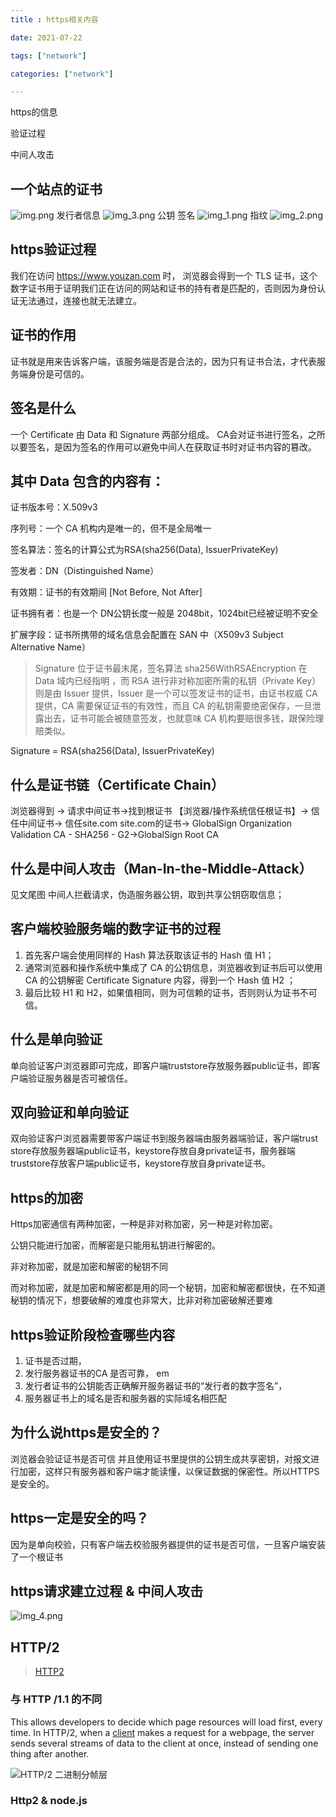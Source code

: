 ```yaml
---
title : https相关内容

date: 2021-07-22

tags: ["network"]

categories: ["network"]

---
```

https的信息

验证过程

中间人攻击

<!--more-->

## 一个站点的证书
![img.png](/blog/network/img.png)
发行者信息
![img_3.png](/blog/network/img_3.png)
公钥 签名
![img_1.png](/blog/network/img_1.png)
指纹
![img_2.png](/blog/network/img_2.png)

## https验证过程
我们在访问 https://www.youzan.com 时， 浏览器会得到一个 TLS 证书，这个数字证书用于证明我们正在访问的网站和证书的持有者是匹配的，否则因为身份认证无法通过，连接也就无法建立。
## 证书的作用
证书就是用来告诉客户端，该服务端是否是合法的，因为只有证书合法，才代表服务端身份是可信的。
## 签名是什么
一个 Certificate 由 Data 和 Signature 两部分组成。
CA会对证书进行签名，之所以要签名，是因为签名的作用可以避免中间人在获取证书时对证书内容的篡改。
## 其中 Data 包含的内容有：
证书版本号：X.509v3

序列号：一个 CA 机构内是唯一的，但不是全局唯一

签名算法：签名的计算公式为RSA(sha256(Data), IssuerPrivateKey)

签发者：DN（Distinguished Name）

有效期：证书的有效期间 [Not Before, Not After]

证书拥有者：也是一个 DN公钥长度一般是 2048bit，1024bit已经被证明不安全

扩展字段：证书所携带的域名信息会配置在 SAN 中（X509v3 Subject Alternative Name）

> Signature 位于证书最末尾，签名算法 sha256WithRSAEncryption 在 Data 域内已经指明 ，而 RSA 进行非对称加密所需的私钥（Private Key）则是由 Issuer 提供，Issuer 是一个可以签发证书的证书，由证书权威 CA 提供，CA 需要保证证书的有效性，而且 CA 的私钥需要绝密保存，一旦泄露出去，证书可能会被随意签发，也就意味 CA 机构要赔很多钱，跟保险理赔类似。

Signature = RSA(sha256(Data), IssuerPrivateKey)

## 什么是证书链（Certificate Chain）

浏览器得到 -> 请求中间证书->找到根证书 【浏览器/操作系统信任根证书】-> 信任中间证书-> 信任site.com
site.com的证书-> GlobalSign Organization Validation CA - SHA256 - G2->GlobalSign Root CA
## 什么是中间人攻击（Man-In-the-Middle-Attack）
见文尾图
中间人拦截请求，伪造服务器公钥，取到共享公钥窃取信息；

## 客户端校验服务端的数字证书的过程
1. 首先客户端会使用同样的 Hash 算法获取该证书的 Hash 值 H1； 
2. 通常浏览器和操作系统中集成了 CA 的公钥信息，浏览器收到证书后可以使用 CA 的公钥解密 Certificate Signature 内容，得到一个 Hash 值 H2 ；
3. 最后比较 H1 和 H2，如果值相同，则为可信赖的证书，否则则认为证书不可信。

## 什么是单向验证
单向验证客户浏览器即可完成，即客户端truststore存放服务器public证书，即客户端验证服务器是否可被信任。

## 双向验证和单向验证
双向验证客户浏览器需要带客户端证书到服务器端由服务器端验证，客户端trust store存放服务器端public证书，keystore存放自身private证书，服务器端truststore存放客户端public证书，keystore存放自身private证书。

## https的加密
Https加密通信有两种加密，一种是非对称加密，另一种是对称加密。

公钥只能进行加密，而解密是只能用私钥进行解密的。

非对称加密，就是加密和解密的秘钥不同

而对称加密，就是加密和解密都是用的同一个秘钥，加密和解密都很快，在不知道秘钥的情况下，想要破解的难度也非常大，比非对称加密破解还要难
## https验证阶段检查哪些内容
1. 证书是否过期，
2. 发行服务器证书的CA 是否可靠，
   em
3. 发行者证书的公钥能否正确解开服务器证书的“发行者的数字签名”，
4. 服务器证书上的域名是否和服务器的实际域名相匹配
## 为什么说https是安全的？ 
浏览器会验证证书是否可信 并且使用证书里提供的公钥生成共享密钥，对报文进行加密，这样只有服务器和客户端才能读懂，以保证数据的保密性。所以HTTPS是安全的。
## https一定是安全的吗？
因为是单向校验，只有客户端去校验服务器提供的证书是否可信，一旦客户端安装了一个根证书

## https请求建立过程 & 中间人攻击
![img_4.png](content/blog/network/img_4.pnglog/network/img_4.png)

## HTTP/2

> [HTTP2](/http2)
### 与 HTTP /1.1 的不同

This allows developers to decide which page resources will load first, every time. In HTTP/2, when a [client](https://www.cloudflare.com/learning/serverless/glossary/client-side-vs-server-side/) makes a request for a webpage, the server sends several streams of data to the client at once, instead of sending one thing after another. 

![HTTP/2 二进制分帧层](https://developers.google.com/web/fundamentals/performance/http2/images/binary_framing_layer01.svg)

### Http2 & node.js
